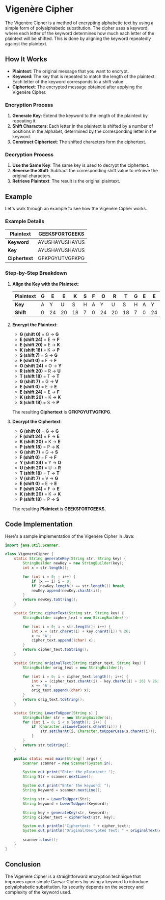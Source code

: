 # Vigenère Cipher

The Vigenère Cipher is a method of encrypting alphabetic text by using a simple form of polyalphabetic substitution. The cipher uses a keyword, where each letter of the keyword determines how much each letter of the plaintext will be shifted. This is done by aligning the keyword repeatedly against the plaintext.

## How It Works

- **Plaintext**: The original message that you want to encrypt.
- **Keyword**: The key that is repeated to match the length of the plaintext. Each letter of the keyword corresponds to a shift value.
- **Ciphertext**: The encrypted message obtained after applying the Vigenère Cipher.

### Encryption Process

1. **Generate Key**: Extend the keyword to the length of the plaintext by repeating it.
2. **Shift Characters**: Each letter in the plaintext is shifted by a number of positions in the alphabet, determined by the corresponding letter in the keyword.
3. **Construct Ciphertext**: The shifted characters form the ciphertext.

### Decryption Process

1. **Use the Same Key**: The same key is used to decrypt the ciphertext.
2. **Reverse the Shift**: Subtract the corresponding shift value to retrieve the original characters.
3. **Retrieve Plaintext**: The result is the original plaintext.

## Example

Let's walk through an example to see how the Vigenère Cipher works.

### Example Details

| **Plaintext** | GEEKSFORTGEEKS |
|---------------|----------------|
| **Keyword**   | AYUSHAYUSHAYUS |
| **Key**       | AYUSHAYUSHAYUS |
| **Ciphertext**| GFKPGYUTVGFKPG |

### Step-by-Step Breakdown

1. **Align the Key with the Plaintext**:

    | **Plaintext** | G | E | E | K | S | F | O | R | T | G | E | E | K | S |
    |---------------|---|---|---|---|---|---|---|---|---|---|---|---|---|---|
    | **Key**       | A | Y | U | S | H | A | Y | U | S | H | A | Y | U | S |
    | **Shift**     | 0 | 24| 20| 18| 7 | 0 | 24| 20| 18| 7 | 0 | 24| 20| 18|

2. **Encrypt the Plaintext**:

    - **G (shift 0)** = G → **G**
    - **E (shift 24)** = E → **F**
    - **E (shift 20)** = E → **K**
    - **K (shift 18)** = K → **P**
    - **S (shift 7)** = S → **G**
    - **F (shift 0)** = F → **F**
    - **O (shift 24)** = O → **Y**
    - **R (shift 20)** = R → **U**
    - **T (shift 18)** = T → **T**
    - **G (shift 7)** = G → **V**
    - **E (shift 0)** = E → **E**
    - **E (shift 24)** = E → **F**
    - **K (shift 20)** = K → **K**
    - **S (shift 18)** = S → **P**

    The resulting **Ciphertext** is **GFKPGYUTVGFKPG**.

3. **Decrypt the Ciphertext**:

    - **G (shift 0)** = G → **G**
    - **F (shift 24)** = F → **E**
    - **K (shift 20)** = K → **E**
    - **P (shift 18)** = P → **K**
    - **G (shift 7)** = G → **S**
    - **F (shift 0)** = F → **F**
    - **Y (shift 24)** = Y → **O**
    - **U (shift 20)** = U → **R**
    - **T (shift 18)** = T → **T**
    - **V (shift 7)** = V → **G**
    - **E (shift 0)** = E → **E**
    - **F (shift 24)** = F → **E**
    - **K (shift 20)** = K → **K**
    - **P (shift 18)** = P → **S**

    The resulting **Plaintext** is **GEEKSFORTGEEKS**.

## Code Implementation

Here's a sample implementation of the Vigenère Cipher in Java:

```java
import java.util.Scanner;

class VigenereCipher {
    static String generateKey(String str, String key) {
        StringBuilder newKey = new StringBuilder(key);
        int x = str.length();

        for (int i = 0; ; i++) {
            if (x == i) i = 0;
            if (newKey.length() == str.length()) break;
            newKey.append(newKey.charAt(i));
        }
        return newKey.toString();
    }

    static String cipherText(String str, String key) {
        StringBuilder cipher_text = new StringBuilder();

        for (int i = 0; i < str.length(); i++) {
            int x = (str.charAt(i) + key.charAt(i)) % 26;
            x += 'A';
            cipher_text.append((char) x);
        }
        return cipher_text.toString();
    }

    static String originalText(String cipher_text, String key) {
        StringBuilder orig_text = new StringBuilder();

        for (int i = 0; i < cipher_text.length(); i++) {
            int x = (cipher_text.charAt(i) - key.charAt(i) + 26) % 26;
            x += 'A';
            orig_text.append((char) x);
        }
        return orig_text.toString();
    }

    static String LowerToUpper(String s) {
        StringBuilder str = new StringBuilder(s);
        for (int i = 0; i < s.length(); i++) {
            if (Character.isLowerCase(s.charAt(i))) {
                str.setCharAt(i, Character.toUpperCase(s.charAt(i)));
            }
        }
        return str.toString();
    }

    public static void main(String[] args) {
        Scanner scanner = new Scanner(System.in);

        System.out.print("Enter the plaintext: ");
        String Str = scanner.nextLine();

        System.out.print("Enter the keyword: ");
        String Keyword = scanner.nextLine();

        String str = LowerToUpper(Str);
        String keyword = LowerToUpper(Keyword);

        String key = generateKey(str, keyword);
        String cipher_text = cipherText(str, key);

        System.out.println("Ciphertext: " + cipher_text);
        System.out.println("Original/Decrypted Text: " + originalText(cipher_text, key));
        
        scanner.close();
    }
}
```

## Conclusion

The Vigenère Cipher is a straightforward encryption technique that improves upon simple Caesar Ciphers by using a keyword to introduce polyalphabetic substitution. Its security depends on the secrecy and complexity of the keyword used.
